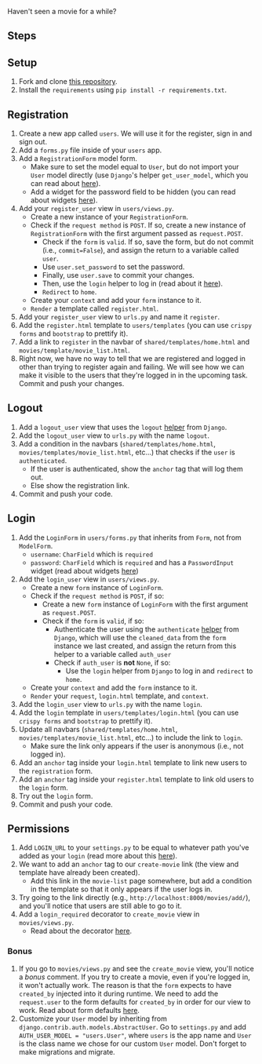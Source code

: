 Haven't seen a movie for a while?

## Steps

## Setup

1. Fork and clone [this repository](https://github.com/malthunayan/TASK-Django-M12-Authentication-and-Permissions-II).
2. Install the `requirements` using `pip install -r requirements.txt`.

## Registration

1. Create a new app called `users`. We will use it for the register, sign in and sign out.
2. Add a `forms.py` file inside of your `users` app.
3. Add a `RegistrationForm` model form.
   - Make sure to set the model equal to `User`, but do not import your `User` model directly (use `Django`'s helper `get_user_model`, which you can read about [here](https://docs.djangoproject.com/en/4.0/topics/auth/customizing/#referencing-the-user-model)).
   - Add a widget for the password field to be hidden (you can read about widgets [here](https://docs.djangoproject.com/en/4.0/ref/forms/widgets/)).
4. Add your `register_user` view in `users/views.py`.
   - Create a new instance of your `RegistrationForm`.
   - Check if the `request method` is `POST`. If so, create a new instance of `RegistrationForm` with the first argument passed as `request.POST`.
     - Check if the `form` is `valid`. If so, save the form, but do not commit (i.e., `commit=False`), and assign the return to a variable called `user`.
     - Use `user.set_password` to set the password.
     - Finally, use `user.save` to commit your changes.
     - Then, use the `login` helper to log in (read about it [here](https://docs.djangoproject.com/en/4.0/topics/auth/default/#how-to-log-a-user-in)).
     - `Redirect` to `home`.
   - Create your `context` and add your `form` instance to it.
   - `Render` a template called `register.html`.
5. Add your `register_user` view to `urls.py` and name it `register`.
6. Add the `register.html` template to `users/templates` (you can use `crispy forms` and `bootstrap` to prettify it).
7. Add a link to `register` in the navbar of `shared/templates/home.html` and `movies/template/movie_list.html`.
8. Right now, we have no way to tell that we are registered and logged in other than trying to register again and failing. We will see how we can make it visible to the users that they're logged in in the upcoming task. Commit and push your changes.

## Logout

1. Add a `logout_user` view that uses the `logout` [helper](https://docs.djangoproject.com/en/4.0/topics/auth/default/#how-to-log-a-user-out) from `Django`.
2. Add the `logout_user` view to `urls.py` with the name `logout`.
3. Add a condition in the navbars (`shared/templates/home.html`, `movies/templates/movie_list.html`, etc...) that checks if the `user` is `authenticated`.
   - If the user is authenticated, show the `anchor` tag that will log them out.
   - Else show the registration link.
4. Commit and push your code.

## Login

1. Add the `LoginForm` in `users/forms.py` that inherits from `Form`, not from `ModelForm`.
   - `username`: `CharField` which is `required`
   - `password`: `CharField` which is `required` and has a `PasswordInput` widget (read about widgets [here](https://docs.djangoproject.com/en/4.0/ref/forms/widgets/))
2. Add the `login_user` view in `users/views.py`.
   - Create a new `form` instance of `LoginForm`.
   - Check if the `request method` is `POST`, if so:
     - Create a new `form` instance of `LoginForm` with the first argument as `request.POST`.
     - Check if the `form` is `valid`, if so:
       - Authenticate the user using the `authenticate` [helper](https://docs.djangoproject.com/en/4.0/topics/auth/default/#authenticating-users) from `Django`, which will use the `cleaned_data` from the `form` instance we last created, and assign the return from this helper to a variable called `auth_user`
       - Check if `auth_user` is **not** `None`, if so:
         - Use the `login` helper from `Django` to log in and `redirect` to `home`.
   - Create your `context` and add the `form` instance to it.
   - `Render` your `request`, `login.html` template, and `context`.
3. Add the `login_user` view to `urls.py` with the name `login`.
4. Add the `login` template in `users/templates/login.html` (you can use `crispy forms` and `bootstrap` to prettify it).
5. Update all navbars (`shared/templates/home.html`, `movies/templates/movie_list.html`, etc...) to include the link to `login`.
   - Make sure the link only appears if the user is anonymous (i.e., not logged in).
6. Add an `anchor` tag inside your `login.html` template to link new users to the `registration` form.
7. Add an `anchor` tag inside your `register.html` template to link old users to the `login` form.
8. Try out the `login` form.
9. Commit and push your code.

## Permissions

1. Add `LOGIN_URL` to your `settings.py` to be equal to whatever path you've added as your `login` (read more about this [here](https://docs.djangoproject.com/en/4.0/ref/settings/#login-url)).
2. We want to add an `anchor` tag to our `create-movie` link (the view and template have already been created).
   - Add this link in the `movie-list` page somewhere, but add a condition in the template so that it only appears if the user logs in.
3. Try going to the link directly (e.g., `http://localhost:8000/movies/add/`), and you'll notice that users are still able to go to it.
4. Add a `login_required` decorator to `create_movie` view in `movies/views.py`.
   - Read about the decorator [here](https://docs.djangoproject.com/en/4.0/topics/auth/default/#the-login-required-decorator).

### Bonus

1. If you go to `movies/views.py` and see the `create_movie` view, you'll notice a _bonus_ comment. If you try to create a movie, even if you're logged in, it won't actually work. The reason is that the `form` expects to have `created_by` injected into it during runtime. We need to add the `request.user` to the form defaults for `created_by` in order for our view to work. Read about form defaults [here](https://docs.djangoproject.com/en/4.0/ref/forms/api/#initial-form-values).
2. Customize your `User` model by inheriting from `django.contrib.auth.models.AbstractUser`. Go to `settings.py` and add `AUTH_USER_MODEL = "users.User"`, where `users` is the app name and `User` is the class name we chose for our custom `User` model. Don't forget to make migrations and migrate.
